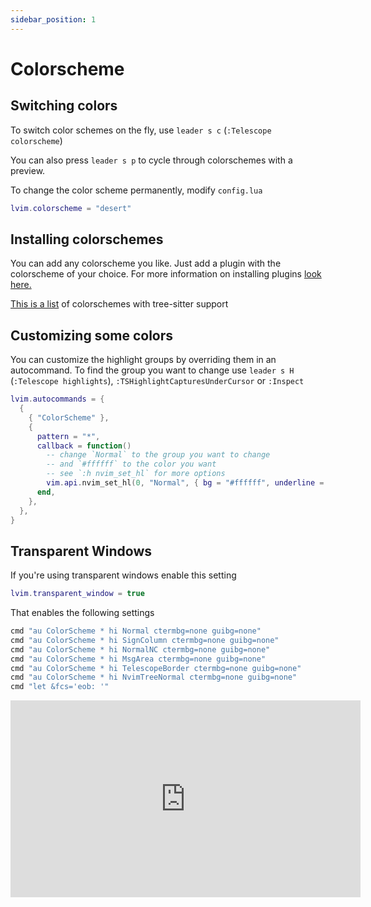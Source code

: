 ```yaml
---
sidebar_position: 1
---
```


# Colorscheme

## Switching colors

To switch color schemes on the fly, use `leader s c` (`:Telescope colorscheme`)

You can also press `leader s p` to cycle through colorschemes with a preview.

To change the color scheme permanently, modify `config.lua`

```lua
lvim.colorscheme = "desert"
```

## Installing colorschemes

You can add any colorscheme you like. Just add a plugin with the colorscheme of your choice. For more information on installing plugins [look here.](../plugins/plugins.md)

[This is a list](https://github.com/rockerBOO/awesome-neovim#colorscheme) of colorschemes with tree-sitter support

## Customizing some colors

You can customize the highlight groups by overriding them in an autocommand.
To find the group you want to change use `leader s H` (`:Telescope highlights`),
`:TSHighlightCapturesUnderCursor` or `:Inspect`

```lua
lvim.autocommands = {
  {
    { "ColorScheme" },
    {
      pattern = "*",
      callback = function()
        -- change `Normal` to the group you want to change
        -- and `#ffffff` to the color you want
        -- see `:h nvim_set_hl` for more options
        vim.api.nvim_set_hl(0, "Normal", { bg = "#ffffff", underline = false, bold = true })
      end,
    },
  },
}
```

## Transparent Windows

If you're using transparent windows enable this setting

```lua
lvim.transparent_window = true
```

That enables the following settings

```lua
cmd "au ColorScheme * hi Normal ctermbg=none guibg=none"
cmd "au ColorScheme * hi SignColumn ctermbg=none guibg=none"
cmd "au ColorScheme * hi NormalNC ctermbg=none guibg=none"
cmd "au ColorScheme * hi MsgArea ctermbg=none guibg=none"
cmd "au ColorScheme * hi TelescopeBorder ctermbg=none guibg=none"
cmd "au ColorScheme * hi NvimTreeNormal ctermbg=none guibg=none"
cmd "let &fcs='eob: '"
```

<iframe width="560" height="315" src="https://www.youtube.com/embed/OOr1qM17Lds" title="YouTube video player" frameborder="0" allow="accelerometer; autoplay; clipboard-write; encrypted-media; gyroscope; picture-in-picture" allowfullscreen="1"></iframe>
